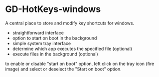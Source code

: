 # GD-HotKeys-windows
A central place to store and modify key shortcuts for windows.
- straightforward interface
- option to start on boot in the background
- simple system tray interface
- determine which app executes the specified file (optional)
- execute files in the background (optional)

to enable or disable "start on boot" option, left click on the tray icon (fire image) and select or deselect the "Start on boot" option.
